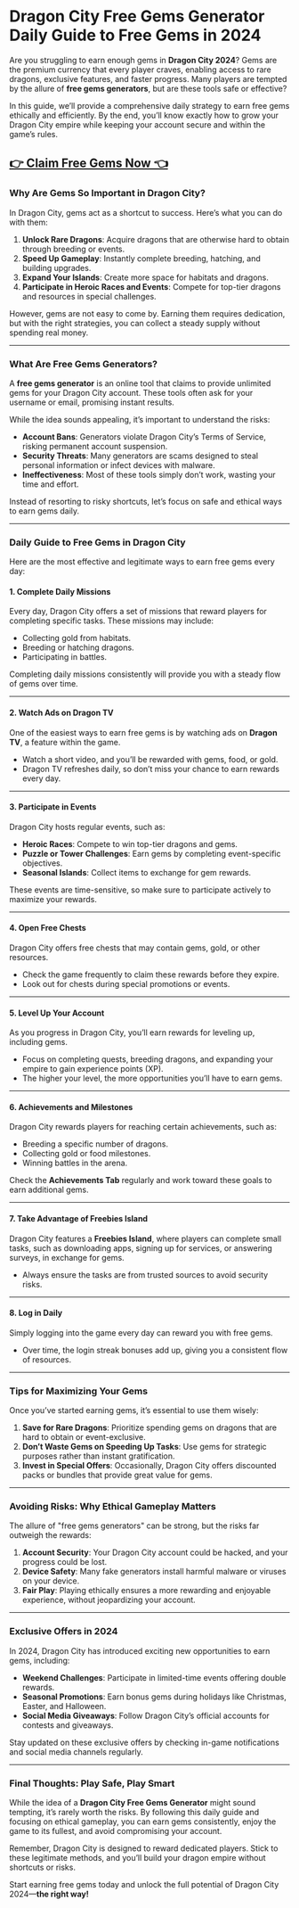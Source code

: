 # Dragon City Free Gems Generator Daily Guide to Free Gems in 2024 

Are you struggling to earn enough gems in **Dragon City 2024**? Gems are the premium currency that every player craves, enabling access to rare dragons, exclusive features, and faster progress. Many players are tempted by the allure of **free gems generators**, but are these tools safe or effective?  

In this guide, we’ll provide a comprehensive daily strategy to earn free gems ethically and efficiently. By the end, you’ll know exactly how to grow your Dragon City empire while keeping your account secure and within the game’s rules.  

## [👉 Claim Free Gems Now 👈](https://offers.besteventtoday.com/gems/)

### **Why Are Gems So Important in Dragon City?**  

In Dragon City, gems act as a shortcut to success. Here’s what you can do with them:  

1. **Unlock Rare Dragons**: Acquire dragons that are otherwise hard to obtain through breeding or events.  
2. **Speed Up Gameplay**: Instantly complete breeding, hatching, and building upgrades.  
3. **Expand Your Islands**: Create more space for habitats and dragons.  
4. **Participate in Heroic Races and Events**: Compete for top-tier dragons and resources in special challenges.  

However, gems are not easy to come by. Earning them requires dedication, but with the right strategies, you can collect a steady supply without spending real money.  

---

### **What Are Free Gems Generators?**  

A **free gems generator** is an online tool that claims to provide unlimited gems for your Dragon City account. These tools often ask for your username or email, promising instant results.  

While the idea sounds appealing, it’s important to understand the risks:  

- **Account Bans**: Generators violate Dragon City’s Terms of Service, risking permanent account suspension.  
- **Security Threats**: Many generators are scams designed to steal personal information or infect devices with malware.  
- **Ineffectiveness**: Most of these tools simply don’t work, wasting your time and effort.  

Instead of resorting to risky shortcuts, let’s focus on safe and ethical ways to earn gems daily.  

---

### **Daily Guide to Free Gems in Dragon City**  

Here are the most effective and legitimate ways to earn free gems every day:  

#### **1. Complete Daily Missions**  
Every day, Dragon City offers a set of missions that reward players for completing specific tasks. These missions may include:  
- Collecting gold from habitats.  
- Breeding or hatching dragons.  
- Participating in battles.  

Completing daily missions consistently will provide you with a steady flow of gems over time.  

---

#### **2. Watch Ads on Dragon TV**  
One of the easiest ways to earn free gems is by watching ads on **Dragon TV**, a feature within the game.  
- Watch a short video, and you’ll be rewarded with gems, food, or gold.  
- Dragon TV refreshes daily, so don’t miss your chance to earn rewards every day.  

---

#### **3. Participate in Events**  
Dragon City hosts regular events, such as:  
- **Heroic Races**: Compete to win top-tier dragons and gems.  
- **Puzzle or Tower Challenges**: Earn gems by completing event-specific objectives.  
- **Seasonal Islands**: Collect items to exchange for gem rewards.  

These events are time-sensitive, so make sure to participate actively to maximize your rewards.  

---

#### **4. Open Free Chests**  
Dragon City offers free chests that may contain gems, gold, or other resources.  
- Check the game frequently to claim these rewards before they expire.  
- Look out for chests during special promotions or events.  

---

#### **5. Level Up Your Account**  
As you progress in Dragon City, you’ll earn rewards for leveling up, including gems.  
- Focus on completing quests, breeding dragons, and expanding your empire to gain experience points (XP).  
- The higher your level, the more opportunities you’ll have to earn gems.  

---

#### **6. Achievements and Milestones**  
Dragon City rewards players for reaching certain achievements, such as:  
- Breeding a specific number of dragons.  
- Collecting gold or food milestones.  
- Winning battles in the arena.  

Check the **Achievements Tab** regularly and work toward these goals to earn additional gems.  

---

#### **7. Take Advantage of Freebies Island**  
Dragon City features a **Freebies Island**, where players can complete small tasks, such as downloading apps, signing up for services, or answering surveys, in exchange for gems.  
- Always ensure the tasks are from trusted sources to avoid security risks.  

---

#### **8. Log in Daily**  
Simply logging into the game every day can reward you with free gems.  
- Over time, the login streak bonuses add up, giving you a consistent flow of resources.  

---

### **Tips for Maximizing Your Gems**  

Once you’ve started earning gems, it’s essential to use them wisely:  

1. **Save for Rare Dragons**: Prioritize spending gems on dragons that are hard to obtain or event-exclusive.  
2. **Don’t Waste Gems on Speeding Up Tasks**: Use gems for strategic purposes rather than instant gratification.  
3. **Invest in Special Offers**: Occasionally, Dragon City offers discounted packs or bundles that provide great value for gems.  

---

### **Avoiding Risks: Why Ethical Gameplay Matters**  

The allure of "free gems generators" can be strong, but the risks far outweigh the rewards:  

1. **Account Security**: Your Dragon City account could be hacked, and your progress could be lost.  
2. **Device Safety**: Many fake generators install harmful malware or viruses on your device.  
3. **Fair Play**: Playing ethically ensures a more rewarding and enjoyable experience, without jeopardizing your account.  

---

### **Exclusive Offers in 2024**  

In 2024, Dragon City has introduced exciting new opportunities to earn gems, including:  

- **Weekend Challenges**: Participate in limited-time events offering double rewards.  
- **Seasonal Promotions**: Earn bonus gems during holidays like Christmas, Easter, and Halloween.  
- **Social Media Giveaways**: Follow Dragon City’s official accounts for contests and giveaways.  

Stay updated on these exclusive offers by checking in-game notifications and social media channels regularly.  

---

### **Final Thoughts: Play Safe, Play Smart**  

While the idea of a **Dragon City Free Gems Generator** might sound tempting, it’s rarely worth the risks. By following this daily guide and focusing on ethical gameplay, you can earn gems consistently, enjoy the game to its fullest, and avoid compromising your account.  

Remember, Dragon City is designed to reward dedicated players. Stick to these legitimate methods, and you’ll build your dragon empire without shortcuts or risks.  

Start earning free gems today and unlock the full potential of Dragon City 2024—**the right way!**  
